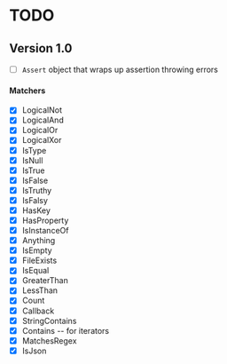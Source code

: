 # TODO

## Version 1.0

- [ ] `Assert` object that wraps up assertion throwing errors

#### Matchers

- [x] LogicalNot
- [x] LogicalAnd
- [x] LogicalOr
- [x] LogicalXor
- [x] IsType
- [x] IsNull
- [x] IsTrue
- [x] IsFalse
- [x] IsTruthy
- [x] IsFalsy
- [x] HasKey
- [x] HasProperty
- [x] IsInstanceOf
- [x] Anything
- [x] IsEmpty
- [x] FileExists
- [x] IsEqual
- [x] GreaterThan
- [x] LessThan
- [x] Count
- [x] Callback
- [x] StringContains
- [x] Contains -- for iterators
- [x] MatchesRegex
- [x] IsJson
